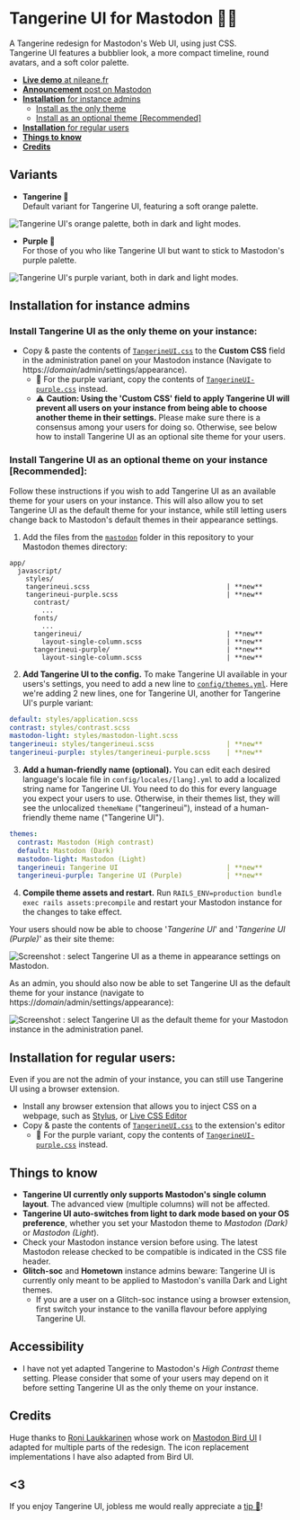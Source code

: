 # Tangerine UI for Mastodon 🍊🐘

A Tangerine redesign for Mastodon's Web UI, using just CSS.  
Tangerine UI features a bubblier look, a more compact timeline, round avatars, and a soft color palette.

* [**Live demo** at nileane.fr](https://nileane.fr)
* [**Announcement** post on Mastodon](https://nileane.fr/@nileane/110691663040709608)
* [**Installation** for instance admins](#installation-for-instance-admins)
  * [Install as the only theme](#install-tangerine-ui-as-the-only-theme-on-your-instance)
  * [Install as an optional theme [Recommended]](#install-tangerine-ui-as-an-optional-theme-on-your-instance-recommended)
* [**Installation** for regular users](#installation-for-regular-users)
* [**Things to know**](#things-to-know)
* [**Credits**](#credits)


## Variants

* **Tangerine 🍊**  
  Default variant for Tangerine UI, featuring a soft orange palette.

![Tangerine UI's orange palette, both in dark and light modes.](https://github.com/nileane/TangerineUI-for-Mastodon/assets/914451/5048329b-9d95-4b11-a859-48c1f37d54e6)

* **Purple 🪻**  
  For those of you who like Tangerine UI but want to stick to Mastodon's purple palette.

![Tangerine UI's purple variant, both in dark and light modes.](https://github.com/nileane/TangerineUI-for-Mastodon/assets/914451/c01c7a54-d2db-4fe5-a0f6-dc6e77cfe128)

## Installation for instance admins

### Install Tangerine UI as the only theme on your instance:
* Copy & paste the contents of [`TangerineUI.css`](https://github.com/nileane/TangerineUI-for-Mastodon/blob/main/TangerineUI.css) to the **Custom CSS** field in the administration panel on your Mastodon instance (Navigate to https://*domain*/admin/settings/appearance).
   * 🪻 For the purple variant, copy the contents of [`TangerineUI-purple.css`](https://github.com/nileane/TangerineUI-for-Mastodon/blob/main/TangerineUI-purple.css) instead.
   * ⚠️ **Caution: Using the 'Custom CSS' field to apply Tangerine UI will prevent all users on your instance from being able to choose another theme in their settings.** Please make sure there is a consensus among your users for doing so. Otherwise, see below how to install Tangerine UI as an optional site theme for your users.

### Install Tangerine UI as an optional theme on your instance [Recommended]:
Follow these instructions if you wish to add Tangerine UI as an available theme for your users on your instance. This will also allow you to set Tangerine UI as the default theme for your instance, while still letting users change back to Mastodon's default themes in their appearance settings.

1. Add the files from the [`mastodon`](https://github.com/nileane/TangerineUI-for-Mastodon/tree/main/mastodon/app/javascript/styles) folder in this repository to your Mastodon themes directory:

```
app/
  javascript/
    styles/
    tangerineui.scss                                  | **new**
    tangerineui-purple.scss                           | **new**
      contrast/
        ...
      fonts/
        ...
      tangerineui/                                    | **new**
        layout-single-column.scss                     | **new**
      tangerineui-purple/                             | **new**
        layout-single-column.scss                     | **new**
```


2. **Add Tangerine UI to the config.** To make Tangerine UI available in your users's settings, you need to add a new line to [`config/themes.yml`](https://github.com/tootsuite/mastodon/blob/master/config/themes.yml). Here we're adding 2 new lines, one for Tangerine UI, another for Tangerine UI's purple variant:

```yml
default: styles/application.scss
contrast: styles/contrast.scss
mastodon-light: styles/mastodon-light.scss
tangerineui: styles/tangerineui.scss                  | **new**
tangerineui-purple: styles/tangerineui-purple.scss    | **new**
```

3. **Add a human-friendly name (optional).** You can edit each desired language's locale file in `config/locales/[lang].yml` to add a localized string name for Tangerine UI. You need to do this for every language you expect your users to use. Otherwise, in their themes list, they will see the unlocalized `themeName` ("tangerineui"), instead of a human-friendly theme name ("Tangerine UI").

```yml
themes:
  contrast: Mastodon (High contrast)
  default: Mastodon (Dark)
  mastodon-light: Mastodon (Light)
  tangerineui: Tangerine UI                           | **new**
  tangerineui-purple: Tangerine UI (Purple)           | **new**
```

4. **Compile theme assets and restart.** Run `RAILS_ENV=production bundle exec rails assets:precompile` and restart your Mastodon instance for the changes to take effect.

Your users should now be able to choose '*Tangerine UI*' and '*Tangerine UI (Purple)*' as their site theme:

![Screenshot : select Tangerine UI as a theme in appearance settings on Mastodon.](https://github.com/nileane/TangerineUI-for-Mastodon/assets/914451/8cce803c-099b-4f25-8e39-e1c0da3aa6dc)

As an admin, you should also now be able to set Tangerine UI as the default theme for your instance (navigate to https://*domain*/admin/settings/appearance):

![Screenshot : select Tangerine UI as the default theme for your Mastodon instance in the administration panel.](https://github.com/nileane/TangerineUI-for-Mastodon/assets/914451/05fcbb53-54de-40e4-89bd-199107116dfc)




## Installation for regular users:
Even if you are not the admin of your instance, you can still use Tangerine UI using a browser extension.

* Install any browser extension that allows you to inject CSS on a webpage, such as [Stylus](https://add0n.com/stylus.html), or [Live CSS Editor](https://github.com/webextensions/live-css-editor)
* Copy & paste the contents of [`TangerineUI.css`](https://github.com/nileane/TangerineUI-for-Mastodon/blob/main/TangerineUI.css) to the extension's editor
   * 🪻 For the purple variant, copy the contents of [`TangerineUI-purple.css`](https://github.com/nileane/TangerineUI-for-Mastodon/blob/main/TangerineUI-purple.css) instead.

## Things to know
* **Tangerine UI currently only supports Mastodon's single column layout**. The advanced view (multiple columns) will not be affected.
* **Tangerine UI auto-switches from light to dark mode based on your OS preference**, whether you set your Mastodon theme to *Mastodon (Dark)* or *Mastodon (Light*).
* Check your Mastodon instance version before using. The latest Mastodon release checked to be compatible is indicated in the CSS file header.
* **Glitch-soc** and **Hometown** instance admins beware: Tangerine UI is currently only meant to be applied to Mastodon's vanilla Dark and Light themes.
    * If you are a user on a Glitch-soc instance using a browser extension, first switch your instance to the vanilla flavour before applying Tangerine UI.

## Accessibility
* I have not yet adapted Tangerine to Mastodon's *High Contrast* theme setting. Please consider that some of your users may depend on it before setting Tangerine UI as the only theme on your instance.

## Credits
Huge thanks to [Roni Laukkarinen](https://mementomori.social/@rolle) whose work on [Mastodon Bird UI](https://github.com/ronilaukkarinen/mastodon-bird-ui) I adapted for multiple parts of the redesign. The icon replacement implementations I have also adapted from Bird UI.

## <3
If you enjoy Tangerine UI, jobless me would really appreciate a [tip 💛](https://ko-fi.com/nileane)!
